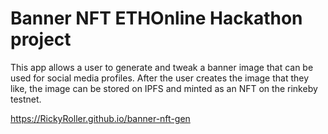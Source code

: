 # Banner NFT ETHOnline Hackathon project

This app allows a user to generate and tweak a banner image that can be used for social media profiles. After the user
creates the image that they like, the image can be stored on IPFS and minted as an NFT on the rinkeby testnet.

https://RickyRoller.github.io/banner-nft-gen